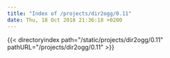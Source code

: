 ```yaml
---
title: "Index of /projects/dir2ogg/0.11"
date: Thu, 18 Oct 2018 21:36:18 +0200
---
```


{{< directoryindex path="/static/projects/dir2ogg/0.11" pathURL="/projects/dir2ogg/0.11" >}}
